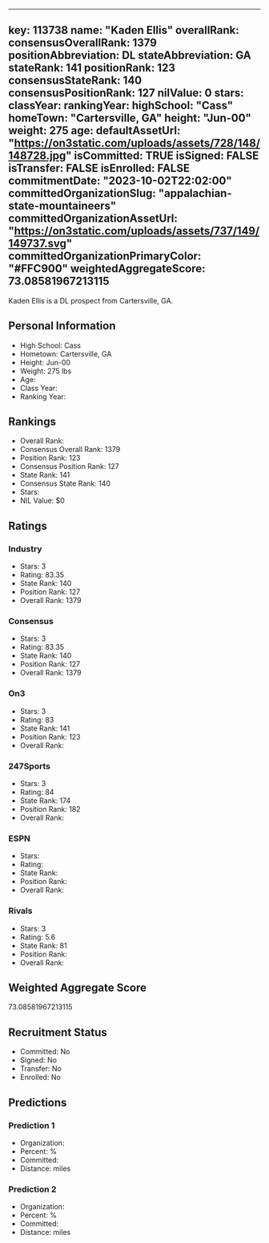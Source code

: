 ---
  key: 113738
  name: "Kaden Ellis"
  overallRank: 
  consensusOverallRank: 1379
  positionAbbreviation: DL
  stateAbbreviation: GA
  stateRank: 141
  positionRank: 123
  consensusStateRank: 140
  consensusPositionRank: 127
  nilValue: 0
  stars: 
  classYear: 
  rankingYear: 
  highSchool: "Cass"
  homeTown: "Cartersville, GA"
  height: "Jun-00"
  weight: 275
  age: 
  defaultAssetUrl: "https://on3static.com/uploads/assets/728/148/148728.jpg"
  isCommitted: TRUE
  isSigned: FALSE
  isTransfer: FALSE
  isEnrolled: FALSE
  commitmentDate: "2023-10-02T22:02:00"
  committedOrganizationSlug: "appalachian-state-mountaineers"
  committedOrganizationAssetUrl: "https://on3static.com/uploads/assets/737/149/149737.svg"
  committedOrganizationPrimaryColor: "#FFC900"
  weightedAggregateScore: 73.08581967213115
  ---
  
  Kaden Ellis is a DL prospect from Cartersville, GA.
  
  ## Personal Information
  - High School: Cass
  - Hometown: Cartersville, GA
  - Height: Jun-00
  - Weight: 275 lbs
  - Age: 
  - Class Year: 
  - Ranking Year: 
  
  ## Rankings
  - Overall Rank: 
  - Consensus Overall Rank: 1379
  - Position Rank: 123
  - Consensus Position Rank: 127
  - State Rank: 141
  - Consensus State Rank: 140
  - Stars: 
  - NIL Value: $0
  
  ## Ratings
  
  ### Industry
  - Stars: 3
  - Rating: 83.35
  - State Rank: 140
  - Position Rank: 127
  - Overall Rank: 1379
  
  ### Consensus
  - Stars: 3
  - Rating: 83.35
  - State Rank: 140
  - Position Rank: 127
  - Overall Rank: 1379
  
  ### On3
  - Stars: 3
  - Rating: 83
  - State Rank: 141
  - Position Rank: 123
  - Overall Rank: 
  
  ### 247Sports
  - Stars: 3
  - Rating: 84
  - State Rank: 174
  - Position Rank: 182
  - Overall Rank: 
  
  ### ESPN
  - Stars: 
  - Rating: 
  - State Rank: 
  - Position Rank: 
  - Overall Rank: 
  
  ### Rivals
  - Stars: 3
  - Rating: 5.6
  - State Rank: 81
  - Position Rank: 
  - Overall Rank: 
  
  ## Weighted Aggregate Score
  73.08581967213115
  
  ## Recruitment Status
  - Committed: No
  - Signed: No
  - Transfer: No
  - Enrolled: No
  
  
  
  ## Predictions
  
  ### Prediction 1
  - Organization: 
  - Percent: %
  - Committed: 
  - Distance:  miles
  
  ### Prediction 2
  - Organization: 
  - Percent: %
  - Committed: 
  - Distance:  miles
  